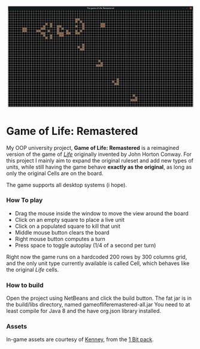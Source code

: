 ![this is where the screenshot is supposed to be](https://github.com/GlitchedCode/gameofliferemastered/blob/master/screenshot.png "Game of Life: Remastered")

# Game of Life: Remastered
My OOP university project, **Game of Life: Remastered** is a reimagined version of the game of [*Life*](https://en.wikipedia.org/wiki/Conway's_Game_of_Life) originally invented by John Horton Conway.
For this project I mainly aim to expand the original ruleset and add new types of units, while still having the game behave **exactly as the original**, as long as only the original Cells are on the board.

The game supports all desktop systems (i hope).

### How To play
- Drag the mouse inside the window to move the view around the board
- Click on an empty square to place a live unit
- Click on a populated square to kill that unit
- Middle mouse button clears the board
- Right mouse button computes a turn
- Press space to toggle autoplay (1/4 of a second per turn)

Right now the game runs on a hardcoded 200 rows by 300 columns grid, and the only unit type currently available is called Cell, which behaves like the original *Life* cells.

### How to build
Open the project using NetBeans and click the build button. The fat jar is in the build/libs directory, named gameofliferemastered-all.jar
You need to at least compile for Java 8 and the have org.json library installed.

### Assets
In-game assets are courtesy of [Kenney](https://kenney.nl/), from the [1 Bit pack](https://kenney.nl/assets/bit-pack). 
